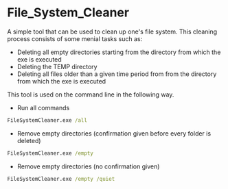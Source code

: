 # File_System_Cleaner

A simple tool that can be used to clean up one's file system. This cleaning process consists of some menial tasks such as:
* Deleting all empty directories starting from the directory from which the exe is executed
* Deleting the TEMP directory
* Deleting all files older than a given time period from from the directory from which the exe is executed
    
This tool is used on the command line in the following way.

* Run all commands
```bat
FileSystemCleaner.exe /all
```

* Remove empty directories (confirmation given before every folder is deleted)</br>
```bat
FileSystemCleaner.exe /empty
```

* Remove empty directories (no confirmation given)</br>
```bat
FileSystemCleaner.exe /empty /quiet
```
